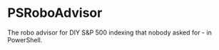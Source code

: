 # PSRoboAdvisor
The robo advisor for DIY S&amp;P 500 indexing that nobody asked for - in PowerShell.
